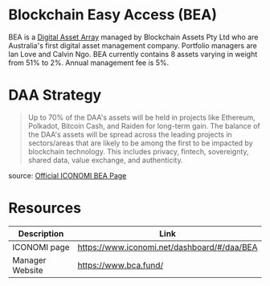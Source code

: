 
# Blockchain Easy Access (BEA)
BEA is a [Digital Asset Array](../Digital-Asset-Arrays.md) managed by Blockchain Assets Pty Ltd who are Australia's first digital asset management company. Portfolio managers are Ian Love and Calvin Ngo. BEA currently contains 8 assets varying in weight from 51% to 2%. Annual management fee is 5%.

# DAA Strategy
> Up to 70% of the DAA's assets will be held in projects like Ethereum, Polkadot, Bitcoin Cash, and Raiden for long-term gain.
> The balance of the DAA's assets will be spread across the leading projects in sectors/areas that are likely to be among the first to be impacted by blockchain technology. This includes privacy, fintech, sovereignty, shared data, value exchange, and authenticity.

source: [Official ICONOMI BEA Page](https://www.iconomi.net/dashboard/#/daa/BEA)

# Resources
Description | Link 
---|---
ICONOMI page | https://www.iconomi.net/dashboard/#/daa/BEA
Manager Website | https://www.bca.fund/

